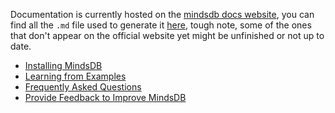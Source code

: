 Documentation is currently hosted on the [mindsdb docs website](https://mindsdb.github.io/mindsdb), you can find all the `.md` file used to generate it [here](https://github.com/mindsdb/mindsdb/tree/master/docs/website/docs), tough note, some of the ones that don't appear on the official website yet might be unfinished or not up to date.
* [Installing MindsDB](https://mindsdb.github.io/mindsdb/docs/installing-mindsdb)
* [Learning from Examples](https://mindsdb.github.io/mindsdb/docs/basic-mindsdb)
* [Frequently Asked Questions](https://mindsdb.github.io/mindsdb/docs/faq)
* [Provide Feedback to Improve MindsDB](https://mindsdb.typeform.com/to/c3CEtj)
